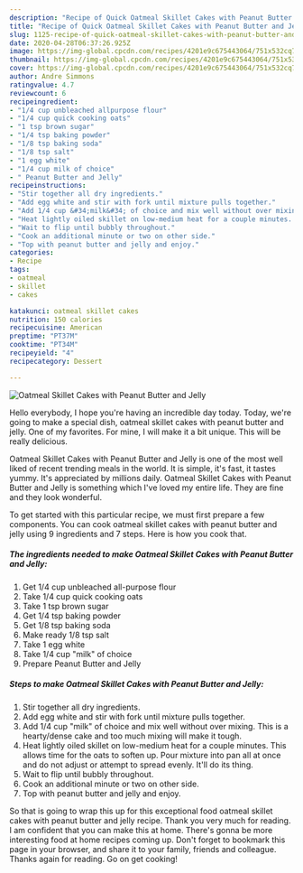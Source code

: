 ```yaml
---
description: "Recipe of Quick Oatmeal Skillet Cakes with Peanut Butter and Jelly"
title: "Recipe of Quick Oatmeal Skillet Cakes with Peanut Butter and Jelly"
slug: 1125-recipe-of-quick-oatmeal-skillet-cakes-with-peanut-butter-and-jelly
date: 2020-04-28T06:37:26.925Z
image: https://img-global.cpcdn.com/recipes/4201e9c675443064/751x532cq70/oatmeal-skillet-cakes-with-peanut-butter-and-jelly-recipe-main-photo.jpg
thumbnail: https://img-global.cpcdn.com/recipes/4201e9c675443064/751x532cq70/oatmeal-skillet-cakes-with-peanut-butter-and-jelly-recipe-main-photo.jpg
cover: https://img-global.cpcdn.com/recipes/4201e9c675443064/751x532cq70/oatmeal-skillet-cakes-with-peanut-butter-and-jelly-recipe-main-photo.jpg
author: Andre Simmons
ratingvalue: 4.7
reviewcount: 6
recipeingredient:
- "1/4 cup unbleached allpurpose flour"
- "1/4 cup quick cooking oats"
- "1 tsp brown sugar"
- "1/4 tsp baking powder"
- "1/8 tsp baking soda"
- "1/8 tsp salt"
- "1 egg white"
- "1/4 cup milk of choice"
- " Peanut Butter and Jelly"
recipeinstructions:
- "Stir together all dry ingredients."
- "Add egg white and stir with fork until mixture pulls together."
- "Add 1/4 cup &#34;milk&#34; of choice and mix well without over mixing. This is a hearty/dense cake and too much mixing will make it tough."
- "Heat lightly oiled skillet on low-medium heat for a couple minutes. This allows time for the oats to soften up. Pour mixture into pan all at once and do not adjust or attempt to spread evenly. It&#39;ll do its thing."
- "Wait to flip until bubbly throughout."
- "Cook an additional minute or two on other side."
- "Top with peanut butter and jelly and enjoy."
categories:
- Recipe
tags:
- oatmeal
- skillet
- cakes

katakunci: oatmeal skillet cakes 
nutrition: 150 calories
recipecuisine: American
preptime: "PT37M"
cooktime: "PT34M"
recipeyield: "4"
recipecategory: Dessert

---
```



![Oatmeal Skillet Cakes with Peanut Butter and Jelly](https://img-global.cpcdn.com/recipes/4201e9c675443064/751x532cq70/oatmeal-skillet-cakes-with-peanut-butter-and-jelly-recipe-main-photo.jpg)

Hello everybody, I hope you're having an incredible day today. Today, we're going to make a special dish, oatmeal skillet cakes with peanut butter and jelly. One of my favorites. For mine, I will make it a bit unique. This will be really delicious.

Oatmeal Skillet Cakes with Peanut Butter and Jelly is one of the most well liked of recent trending meals in the world. It is simple, it's fast, it tastes yummy. It's appreciated by millions daily. Oatmeal Skillet Cakes with Peanut Butter and Jelly is something which I've loved my entire life. They are fine and they look wonderful.




To get started with this particular recipe, we must first prepare a few components. You can cook oatmeal skillet cakes with peanut butter and jelly using 9 ingredients and 7 steps. Here is how you cook that.

<!--inarticleads1-->

##### The ingredients needed to make Oatmeal Skillet Cakes with Peanut Butter and Jelly:

1. Get 1/4 cup unbleached all-purpose flour
1. Take 1/4 cup quick cooking oats
1. Take 1 tsp brown sugar
1. Get 1/4 tsp baking powder
1. Get 1/8 tsp baking soda
1. Make ready 1/8 tsp salt
1. Take 1 egg white
1. Take 1/4 cup &#34;milk&#34; of choice
1. Prepare  Peanut Butter and Jelly




<!--inarticleads2-->

##### Steps to make Oatmeal Skillet Cakes with Peanut Butter and Jelly:

1. Stir together all dry ingredients.
1. Add egg white and stir with fork until mixture pulls together.
1. Add 1/4 cup &#34;milk&#34; of choice and mix well without over mixing. This is a hearty/dense cake and too much mixing will make it tough.
1. Heat lightly oiled skillet on low-medium heat for a couple minutes. This allows time for the oats to soften up. Pour mixture into pan all at once and do not adjust or attempt to spread evenly. It&#39;ll do its thing.
1. Wait to flip until bubbly throughout.
1. Cook an additional minute or two on other side.
1. Top with peanut butter and jelly and enjoy.




So that is going to wrap this up for this exceptional food oatmeal skillet cakes with peanut butter and jelly recipe. Thank you very much for reading. I am confident that you can make this at home. There's gonna be more interesting food at home recipes coming up. Don't forget to bookmark this page in your browser, and share it to your family, friends and colleague. Thanks again for reading. Go on get cooking!
